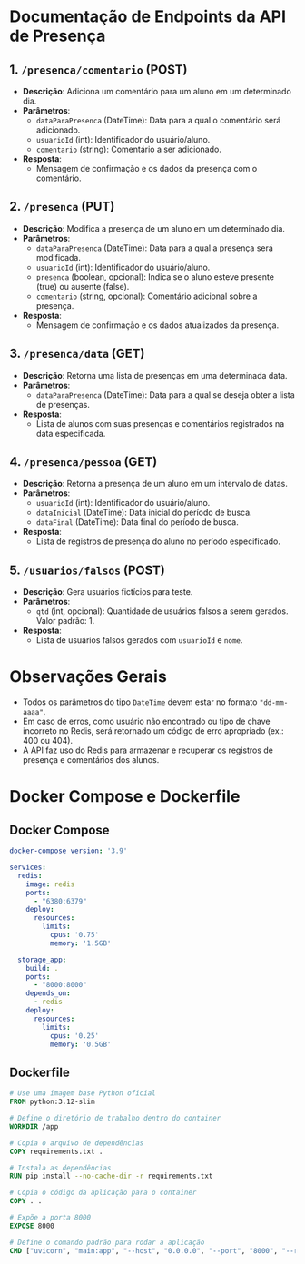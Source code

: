 # Documentação de Endpoints da API de Presença

## 1. `/presenca/comentario` (POST)
- **Descrição**: Adiciona um comentário para um aluno em um determinado dia.
- **Parâmetros**:
  - `dataParaPresenca` (DateTime): Data para a qual o comentário será adicionado.
  - `usuarioId` (int): Identificador do usuário/aluno.
  - `comentario` (string): Comentário a ser adicionado.
- **Resposta**:
  - Mensagem de confirmação e os dados da presença com o comentário.

## 2. `/presenca` (PUT)
- **Descrição**: Modifica a presença de um aluno em um determinado dia.
- **Parâmetros**:
  - `dataParaPresenca` (DateTime): Data para a qual a presença será modificada.
  - `usuarioId` (int): Identificador do usuário/aluno.
  - `presenca` (boolean, opcional): Indica se o aluno esteve presente (true) ou ausente (false).
  - `comentario` (string, opcional): Comentário adicional sobre a presença.
- **Resposta**:
  - Mensagem de confirmação e os dados atualizados da presença.

## 3. `/presenca/data` (GET)
- **Descrição**: Retorna uma lista de presenças em uma determinada data.
- **Parâmetros**:
  - `dataParaPresenca` (DateTime): Data para a qual se deseja obter a lista de presenças.
- **Resposta**:
  - Lista de alunos com suas presenças e comentários registrados na data especificada.

## 4. `/presenca/pessoa` (GET)
- **Descrição**: Retorna a presença de um aluno em um intervalo de datas.
- **Parâmetros**:
  - `usuarioId` (int): Identificador do usuário/aluno.
  - `dataInicial` (DateTime): Data inicial do período de busca.
  - `dataFinal` (DateTime): Data final do período de busca.
- **Resposta**:
  - Lista de registros de presença do aluno no período especificado.

## 5. `/usuarios/falsos` (POST)
- **Descrição**: Gera usuários fictícios para teste.
- **Parâmetros**:
  - `qtd` (int, opcional): Quantidade de usuários falsos a serem gerados. Valor padrão: 1.
- **Resposta**:
  - Lista de usuários falsos gerados com `usuarioId` e `nome`.

# Observações Gerais
- Todos os parâmetros do tipo `DateTime` devem estar no formato `"dd-mm-aaaa"`.
- Em caso de erros, como usuário não encontrado ou tipo de chave incorreto no Redis, será retornado um código de erro apropriado (ex.: 400 ou 404).
- A API faz uso do Redis para armazenar e recuperar os registros de presença e comentários dos alunos.

# Docker Compose e Dockerfile

## Docker Compose
```yaml
docker-compose version: '3.9'

services:  
  redis:
    image: redis
    ports:
      - "6380:6379"
    deploy:
      resources:
        limits:
          cpus: '0.75'
          memory: '1.5GB'

  storage_app:
    build: .
    ports:
      - "8000:8000"
    depends_on:
      - redis
    deploy:
      resources:
        limits:
          cpus: '0.25'
          memory: '0.5GB'
```

## Dockerfile
```dockerfile
# Use uma imagem base Python oficial
FROM python:3.12-slim

# Define o diretório de trabalho dentro do container
WORKDIR /app

# Copia o arquivo de dependências
COPY requirements.txt .

# Instala as dependências
RUN pip install --no-cache-dir -r requirements.txt

# Copia o código da aplicação para o container
COPY . .

# Expõe a porta 8000
EXPOSE 8000

# Define o comando padrão para rodar a aplicação
CMD ["uvicorn", "main:app", "--host", "0.0.0.0", "--port", "8000", "--reload"]
```
